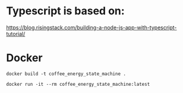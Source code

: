 # Typescript is based on:
https://blog.risingstack.com/building-a-node-js-app-with-typescript-tutorial/

# Docker
```
docker build -t coffee_energy_state_machine .

docker run -it --rm coffee_energy_state_machine:latest
```


